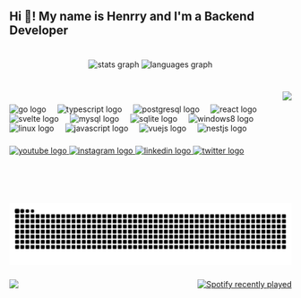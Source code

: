 <h2 align="left">Hi 👋! My name is Henrry and I'm a Backend Developer</h2>

###

<br clear="both">

<div align="center">
  <img src="https://github-readme-stats.vercel.app/api?username=henrriusdev&hide_title=false&hide_rank=false&show_icons=true&include_all_commits=true&disable_animations=false&theme=transparent&hide_border=false" height="150" alt="stats graph"  />
  <img src="https://github-readme-stats.vercel.app/api/top-langs?username=henrriusdev&locale=en&hide_title=true&layout=compact&card_width=320&langs_count=5&theme=transparent&hide_border=false" height="150" alt="languages graph"  />
</div>

###

<br clear="both">

<img align="right" height="200" src="https://github.com/tdakkota/tdakkota/raw/master/gopher.gif"  />

###

<div align="left">
  <img src="https://cdn.simpleicons.org/go/00ADD8" height="30" alt="go logo"  />
  <img width="12" />
  <img src="https://cdn.jsdelivr.net/gh/devicons/devicon/icons/typescript/typescript-original.svg" height="30" alt="typescript logo"  />
  <img width="12" />
  <img src="https://cdn.jsdelivr.net/gh/devicons/devicon/icons/postgresql/postgresql-original.svg" height="30" alt="postgresql logo"  />
  <img width="12" />
  <img src="https://cdn.jsdelivr.net/gh/devicons/devicon/icons/react/react-original.svg" height="30" alt="react logo"  />
  <img width="12" />
  <img src="https://cdn.jsdelivr.net/gh/devicons/devicon/icons/svelte/svelte-original.svg" height="30" alt="svelte logo"  />
  <img width="12" />
  <img src="https://cdn.jsdelivr.net/gh/devicons/devicon/icons/mysql/mysql-original.svg" height="30" alt="mysql logo"  />
  <img width="12" />
  <img src="https://cdn.jsdelivr.net/gh/devicons/devicon/icons/sqlite/sqlite-original.svg" height="30" alt="sqlite logo"  />
  <img width="12" />
  <img src="https://cdn.jsdelivr.net/gh/devicons/devicon/icons/windows8/windows8-original.svg" height="30" alt="windows8 logo"  />
  <img width="12" />
  <img src="https://cdn.jsdelivr.net/gh/devicons/devicon/icons/linux/linux-original.svg" height="30" alt="linux logo"  />
  <img width="12" />
  <img src="https://cdn.jsdelivr.net/gh/devicons/devicon/icons/javascript/javascript-original.svg" height="30" alt="javascript logo"  />
  <img width="12" />
  <img src="https://cdn.jsdelivr.net/gh/devicons/devicon/icons/vuejs/vuejs-original.svg" height="30" alt="vuejs logo"  />
  <img width="12" />
  <img src="https://cdn.jsdelivr.net/gh/devicons/devicon/icons/nestjs/nestjs-original.svg" height="30" alt="nestjs logo"  />
</div>

###

<div align="left">
  <a href="https://www.youtube.com/@henrriusdev" target="_blank">
    <img src="https://img.shields.io/static/v1?message=Youtube&logo=youtube&label=&color=FF0000&logoColor=white&labelColor=&style=for-the-badge" height="35" alt="youtube logo"  />
  </a>
  <a href="https://instagram.com/henrriusdev" target="_blank">
    <img src="https://img.shields.io/static/v1?message=Instagram&logo=instagram&label=&color=E4405F&logoColor=white&labelColor=&style=for-the-badge" height="35" alt="instagram logo"  />
  </a>
  <a href="https://linkedin.com/in/hbourgeotjr" target="_blank">
    <img src="https://img.shields.io/static/v1?message=LinkedIn&logo=linkedin&label=&color=0077B5&logoColor=white&labelColor=&style=for-the-badge" height="35" alt="linkedin logo"  />
  </a>
  <a href="https://twitter.com/henrriusdev" target="_blank">
    <img src="https://img.shields.io/static/v1?message=Twitter&logo=twitter&label=&color=1DA1F2&logoColor=white&labelColor=&style=for-the-badge" height="35" alt="twitter logo"  />
  </a>
</div>

###

<br clear="both">

<img src="https://raw.githubusercontent.com/henrriusdev/henrriusdev/output/snake.svg" alt="Snake animation" />

###

<img align="left" height="200" src="https://i.redd.it/bpxxqqvps4h91.gif"  />

###

<div align="right">
  <a href="https://open.spotify.com/user/31jbycinp2rmhhewkwuzqbsawkzu">
    <img src="https://spotify-recently-played-readme.vercel.app/api?user=31jbycinp2rmhhewkwuzqbsawkzu&count=3&unique=false" alt="Spotify recently played"  />
  </a>
</div>

###
